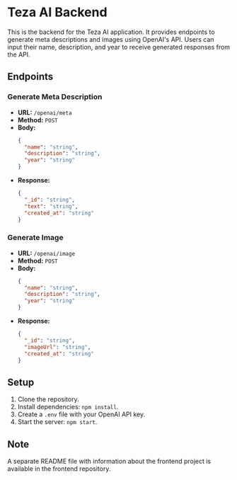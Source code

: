 # Teza AI Backend

This is the backend for the Teza AI application. It provides endpoints to generate meta descriptions and images using OpenAI's API. Users can input their name, description, and year to receive generated responses from the API.

## Endpoints

### Generate Meta Description

- **URL:** `/openai/meta`
- **Method:** `POST`
- **Body:**
  ```json
  {
    "name": "string",
    "description": "string",
    "year": "string"
  }
  ```
- **Response:**
  ```json
  {
    "_id": "string",
    "text": "string",
    "created_at": "string"
  }
  ```

### Generate Image

- **URL:** `/openai/image`
- **Method:** `POST`
- **Body:**
  ```json
  {
    "name": "string",
    "description": "string",
    "year": "string"
  }
  ```
- **Response:**
  ```json
  {
    "_id": "string",
    "imageUrl": "string",
    "created_at": "string"
  }
  ```

## Setup

1. Clone the repository.
2. Install dependencies: `npm install`.
3. Create a `.env` file with your OpenAI API key.
4. Start the server: `npm start`.

## Note

A separate README file with information about the frontend project is available in the frontend repository.
